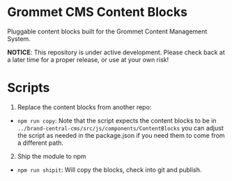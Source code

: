 # Grommet CMS Content Blocks
Pluggable content blocks built for the Grommet Content Management System.

__NOTICE__:
This repository is under active development.  Please check back at a later time for a proper release, or use at your own risk!

# Scripts
1. Replace the content blocks from another repo:
- `npm run copy`: Note that the script expects the content blocks to be in `../brand-central-cms/src/js/components/ContentBlocks`
  you can adjust the script as needed in the package.json if you need them to come from a different path.

2. Ship the module to npm
- `npm run shipit`: Will copy the blocks, check into git and publish.